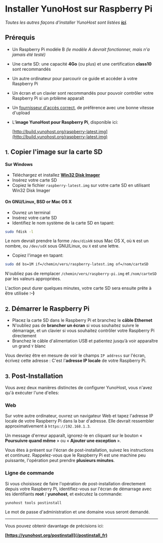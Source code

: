 # Installer YunoHost sur Raspberry Pi

*Toutes les autres façons d'installer YunoHost sont listées **[ici](/install_fr)**.*

## Prérequis

* Un Raspberry Pi modèle B *(le modèle A devrait fonctionner, mais n'a jamais été testé)*
* Une carte SD: une capacité **4Go** (ou plus) et une certification **class10** sont recommandés
* Un autre ordinateur pour parcourir ce guide et accéder à votre Raspberry Pi
* Un écran et un clavier sont recommandés pour pouvoir contrôler votre Raspberry Pi si un prblème apparaît
* Un [fournisseur d'accès correct](/isp_fr), de préférence avec une bonne vitesse d'upload
* L’**image YunoHost pour Raspberry Pi**, disponible ici:

    [http://build.yunohost.org/raspberry-latest.img](http://build.yunohost.org/raspberry-latest.img)

## <small>1.</small> Copier l'image sur la carte SD

#### Sur Windows
* Téléchargez et installez **[Win32 Disk Imager](http://sourceforge.net/projects/win32diskimager/)**
* Insérez votre carte SD
* Copiez le fichier `raspberry-latest.img` sur votre carte SD en utilisant Win32 Disk Imager

#### On GNU/Linux, BSD or Mac OS X
* Ouvrez un terminal
* Insérez votre carte SD
* Identifiez le nom système de la carte SD en tapant:

```bash
sudo fdisk -l
```

Le nom devrait prendre la forme `/dev/diskN` sous Mac OS X, où `N` est un nombre, ou `/dev/sdX` sous GNU/Linux, ou `X` est une lettre.

* Copiez l'image en tapant:

```bash
sudo dd bs=1M if=/chemin/vers/raspberry-latest.img of=/nom/carteSD
```

N'oubliez pas de remplacer `/chemin/vers/raspberry-pi.img` et `/nom/carteSD` par les valeurs appropriées.

L'action peut durer quelques minutes, votre carte SD sera ensuite prête à être utilisée **:-)**

## <small>2.</small> Démarrer le Raspberry Pi

* Placez la carte SD dans le Raspberry Pi et branchez le **câble Ethernet**
* N'oubliez pas de **brancher un écran** si vous souhaitez suivre le démarrage, et un clavier si vous souhaitez contrôler votre Raspberry Pi directement
* Branchez le câble d'alimentation USB et patientez jusqu’à voir apparaître un grand `Y` blanc

Vous devriez être en mesure de voir le champs `IP address` sur l'écran, écrivez cette adresse : C'est l'**adresse IP locale** de votre Raspberry Pi.

## <small>3.</small> Post-Installation

Vous avez deux manières distinctes de configurer YunoHost, vous n'avez qu'à exécuter l'une d'elles:

### Web

Sur votre autre ordinateur, ouvrez un navigateur Web et tapez l'adresse IP locale de votre Raspberry Pi dans la bar d'adresse. Elle devrait ressembler approximativement à `https://192.168.1.3`.

Un message d'erreur apparaît, ignorez-le en cliquant sur le bouton « **Poursuivre quand même** » ou « **Ajouter une exception** ».

Vous êtes à présent sur l'écran de post-installation, suivez les instructions et continuez. Rappelez-vous que le Raspberry Pi est une machine peu puissante, l'opération peut prendre **plusieurs minutes**.

### Ligne de commande

Si vous choisissez de faire l'opération de post-installation directement depuis votre Raspberry Pi, identifiez-vous sur l'écran de démarrage avec les identifiants **root** / **yunohost**, et exécutez la commande:

```bash
yunohost tools postinstall
```

Le mot de passe d'administration et une domaine vous seront demandé.

---

Vous pouvez obtenir davantage de précisions ici:

**[https://yunohost.org/postinstall](/postinstall_fr)**

